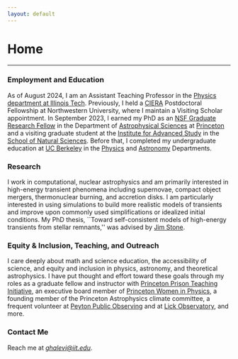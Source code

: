 ```yaml
---
layout: default
---
```

# Home
---

### Employment and Education
As of August 2024, I am an Assistant Teaching Professor in the [Physics department at Illinois Tech](https://www.iit.edu/physics). Previously, I held a [CIERA](https://ciera.northwestern.edu/) Postdoctoral Fellowship at Northwestern University, where I maintain a Visiting Scholar appointment. In September 2023, I earned my PhD as an [NSF Graduate Research Fellow](https://www.nsfgrfp.org/) in the Department of [Astrophysical Sciences](https://web.astro.princeton.edu) at [Princeton](http://princeton.edu) and a visiting graduate student at the [Institute for Advanced Study](https://www.ias.edu/) in the [School of Natural Sciences](http://sns.ias.edu/). Before that, I completed my undergraduate education at [UC Berkeley](http://berkeley.edu) in the [Physics](http://physics.berkeley.edu) and [Astronomy](https://astro.berkeley.edu) Departments.

### Research
I work in computational, nuclear astrophysics and am primarily interested in high-energy transient phenomena including supernovae, compact object mergers, thermonuclear burning, and accretion disks. I am particularly interested in using simulations to build more realistic models of transients and improve upon commonly used simplifications or idealized initial conditions. My PhD thesis, ``Toward self-consistent models of high-energy transients from stellar remnants,'' was advised by [Jim Stone](https://www.sns.ias.edu/jmstone). 

### Equity & Inclusion, Teaching, and Outreach
I care deeply about math and science education, the accessibility of science, and equity and inclusion in physics, astronomy, and theoretical astrophysics. I have put thought and effort toward these goals through my roles as a graduate fellow and instructor with [Princeton Prison Teaching Initiative](https://prisonteaching.org/), an executive board member of [Princeton Women in Physics](https://wip.princeton.edu/), a founding member of the Princeton Astrophysics climate committee, a frequent volunteer at [Peyton Public Observing](https://www.astro.princeton.edu/observatory/publicobserving.php) and at [Lick Observatory](https://www.lickobservatory.org/), and more.

### Contact Me
Reach me at [_ghalevi@iit.edu_](mailto:ghalevi@iit.edu).
